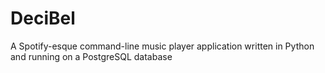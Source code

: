 # DeciBel
A Spotify-esque command-line music player application written in Python and running on a PostgreSQL database
